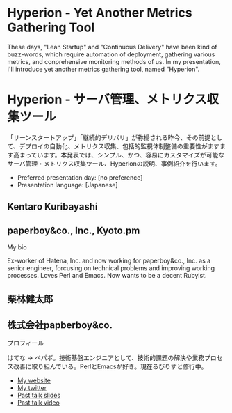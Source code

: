 # Hyperion - Yet Another Metrics Gathering Tool

These days, "Lean Startup" and "Continuous Delivery" have been kind of buzz-words, which require automation of deployment, gathering various metrics, and conprehensive monitoring methods of us. In my presentation, I'll introduce yet another metrics gathering tool, named "Hyperion".

# Hyperion - サーバ管理、メトリクス収集ツール

「リーンスタートアップ」「継続的デリバリ」が称揚される昨今、その前提として、デプロイの自動化、メトリクス収集、包括的監視体制整備の重要性がますます高まっています。本発表では、シンプル、かつ、容易にカスタマイズが可能なサーバ管理・メトリクス収集ツール、Hyperionの説明、事例紹介を行います。

- Preferred presentation day: [no preference]
- Presentation language: [Japanese]

## Kentaro Kuribayashi

## paperboy&co., Inc., Kyoto.pm

My bio

Ex-worker of Hatena, Inc. and now working for paperboy&co., Inc. as a senior engineer, forcusing on technical problems and improving working processes. Loves Perl and Emacs. Now wants to be a decent Rubyist.

## 栗林健太郎

## 株式会社papberboy&co.

プロフィール

はてな → ペパボ。技術基盤エンジニアとして、技術的課題の解決や業務プロセス改善に取り組んでいる。PerlとEmacsが好き。現在るびりすと修行中。

- [My website](http://kentarok.org)
- [My twitter](https://twitter.com/#!/kentaro)
- [Past talk slides](https://speakerdeck.com/u/kentaro)
- [Past talk video](http://yapcasia.org/2011/talk/55.html)

